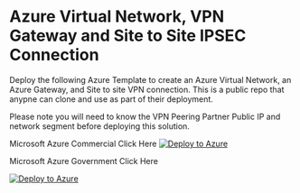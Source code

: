 # Azure Virtual Network, VPN Gateway and Site to Site IPSEC Connection 
Deploy the following Azure Template to create an Azure Virtual Network, an Azure Gateway, and Site to site VPN connection. This is a public repo that anypne can clone and use
as part of their deployment. 

Please note you will need to know the VPN Peering Partner Public IP and network segment before deploying this solution.


Microsoft Azure Commercial Click Here
[![Deploy to Azure](https://aka.ms/deploytoazurebutton)](https://portal.azure.com/#create/Microsoft.Template/uri/https%3A%2F%2Fraw.githubusercontent.com%2Fadelagar%2Fazurefwp%2Fmain%2Fazuredeploy.json)




Microsoft Azure Government Click Here

[![Deploy to Azure](https://aka.ms/deploytoazurebutton)](https://portal.azure.us/#create/Microsoft.Template/uri/https%3A%2F%2Fraw.githubusercontent.com%2Fadelagar%2Fazurefwp%2Fmain%2Fazuredeploy.json)
